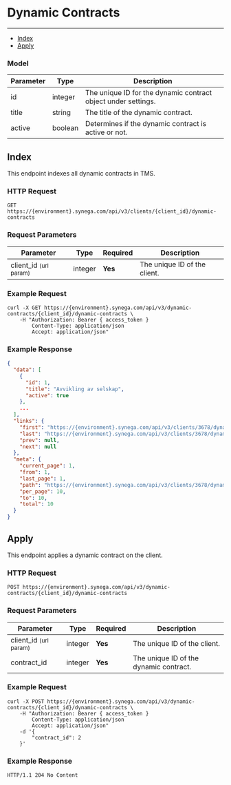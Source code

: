 # Dynamic Contracts

---

- [Index](#index)
- [Apply](#apply)

### Model

Parameter | Type | Description
--------- | ---- | -----------
id | integer | The unique ID for the dynamic contract object under settings.
title | string | The title of the dynamic contract.
active | boolean | Determines if the dynamic contract is active or not.

<a name="index"></a>
## Index

This endpoint indexes all dynamic contracts in TMS.

### HTTP Request

`GET https://{environment}.synega.com/api/v3/clients/{client_id}/dynamic-contracts`

### Request Parameters

Parameter | Type | Required | Description
--------- | ---- | -------- | -----------
client_id <small>(url param)</small> | integer | **Yes** | The unique ID of the client.

### Example Request

```shell
curl -X GET https://{environment}.synega.com/api/v3/dynamic-contracts/{client_id}/dynamic-contracts \
    -H "Authorization: Bearer { access_token }
        Content-Type: application/json
        Accept: application/json"
```

### Example Response

```json
{
  "data": [
    {
      "id": 1,
      "title": "Avvikling av selskap",
      "active": true
    },
    ...
  ],
  "links": {
    "first": "https://{environment}.synega.com/api/v3/clients/3678/dynamic-contracts?page=1",
    "last": "https://{environment}.synega.com/api/v3/clients/3678/dynamic-contracts?page=1",
    "prev": null,
    "next": null
  },
  "meta": {
    "current_page": 1,
    "from": 1,
    "last_page": 1,
    "path": "https://{environment}.synega.com/api/v3/clients/3678/dynamic-contracts",
    "per_page": 10,
    "to": 10,
    "total": 10
  }
}
```

<a name="apply"></a>
## Apply

This endpoint applies a dynamic contract on the client.

### HTTP Request

`POST https://{environment}.synega.com/api/v3/dynamic-contracts/{client_id}/dynamic-contracts`

### Request Parameters

Parameter | Type | Required | Description
--------- | ---- | -------- | -----------
client_id <small>(url param)</small> | integer | **Yes** | The unique ID of the client.
contract_id | integer | **Yes** | The unique ID of the dynamic contract.

### Example Request

```shell
curl -X POST https://{environment}.synega.com/api/v3/dynamic-contracts/{client_id}/dynamic-contracts \
    -H "Authorization: Bearer { access_token }
        Content-Type: application/json
        Accept: application/json"
    -d '{
        "contract_id": 2
    }'
```

### Example Response

```http
HTTP/1.1 204 No Content
```



